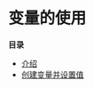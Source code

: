 变量的使用
==========

**目录**

-   [介绍](/internals2/variables/intro.html)
-   [创建变量并设置值](/internals2/variables/creating.html)
